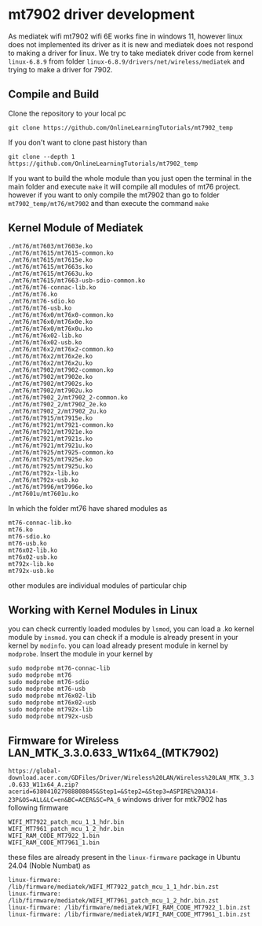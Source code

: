 # mt7902 driver development
As mediatek wifi mt7902 wifi 6E works fine in windows 11, however linux does not implemented its driver as it is new and mediatek does not respond to making a driver for linux. We try to take mediatek driver code from kernel `linux-6.8.9` from folder `linux-6.8.9/drivers/net/wireless/mediatek` and trying to make a driver for 7902. 

## Compile and Build
Clone the repository to your local pc
  ```
  git clone https://github.com/OnlineLearningTutorials/mt7902_temp
  ```
If you don't want to clone past history than 
  ```
  git clone --depth 1 https://github.com/OnlineLearningTutorials/mt7902_temp
  ```

If you want to build the whole module than you just open the terminal in the main folder and execute `make` it will compile all modules of mt76 project. however if you want to only compile the mt7902 than go to folder `mt7902_temp/mt76/mt7902` and than execute the command `make`

## Kernel Module of Mediatek
    
    ./mt76/mt7603/mt7603e.ko
    ./mt76/mt7615/mt7615-common.ko
    ./mt76/mt7615/mt7615e.ko
    ./mt76/mt7615/mt7663s.ko
    ./mt76/mt7615/mt7663u.ko
    ./mt76/mt7615/mt7663-usb-sdio-common.ko
    ./mt76/mt76-connac-lib.ko
    ./mt76/mt76.ko
    ./mt76/mt76-sdio.ko
    ./mt76/mt76-usb.ko
    ./mt76/mt76x0/mt76x0-common.ko
    ./mt76/mt76x0/mt76x0e.ko
    ./mt76/mt76x0/mt76x0u.ko
    ./mt76/mt76x02-lib.ko
    ./mt76/mt76x02-usb.ko
    ./mt76/mt76x2/mt76x2-common.ko
    ./mt76/mt76x2/mt76x2e.ko
    ./mt76/mt76x2/mt76x2u.ko
    ./mt76/mt7902/mt7902-common.ko
    ./mt76/mt7902/mt7902e.ko
    ./mt76/mt7902/mt7902s.ko
    ./mt76/mt7902/mt7902u.ko
    ./mt76/mt7902_2/mt7902_2-common.ko
    ./mt76/mt7902_2/mt7902_2e.ko
    ./mt76/mt7902_2/mt7902_2u.ko
    ./mt76/mt7915/mt7915e.ko
    ./mt76/mt7921/mt7921-common.ko
    ./mt76/mt7921/mt7921e.ko
    ./mt76/mt7921/mt7921s.ko
    ./mt76/mt7921/mt7921u.ko
    ./mt76/mt7925/mt7925-common.ko
    ./mt76/mt7925/mt7925e.ko
    ./mt76/mt7925/mt7925u.ko
    ./mt76/mt792x-lib.ko
    ./mt76/mt792x-usb.ko
    ./mt76/mt7996/mt7996e.ko
    ./mt7601u/mt7601u.ko

In which the folder mt76 have shared modules as

    mt76-connac-lib.ko
    mt76.ko
    mt76-sdio.ko
    mt76-usb.ko
    mt76x02-lib.ko
    mt76x02-usb.ko
    mt792x-lib.ko
    mt792x-usb.ko
    
other modules are individual modules of particular chip

## Working with Kernel Modules in Linux
you can check currently loaded modules by `lsmod`, you can load a .ko kernel module by `insmod`. you can check if a module is already present in your kernel by `modinfo`. you can load already present module in kernel by `modprobe`. Insert the module in your kernel by 

    sudo modprobe mt76-connac-lib
    sudo modprobe mt76
    sudo modprobe mt76-sdio
    sudo modprobe mt76-usb
    sudo modprobe mt76x02-lib
    sudo modprobe mt76x02-usb
    sudo modprobe mt792x-lib
    sudo modprobe mt792x-usb

## Firmware for Wireless LAN_MTK_3.3.0.633_W11x64_(MTK7902)
`https://global-download.acer.com/GDFiles/Driver/Wireless%20LAN/Wireless%20LAN_MTK_3.3.0.633_W11x64_A.zip?acerid=638041027988808845&Step1=&Step2=&Step3=ASPIRE%20A314-23P&OS=ALL&LC=en&BC=ACER&SC=PA_6` windows driver for mtk7902 has following firmware

    WIFI_MT7922_patch_mcu_1_1_hdr.bin
    WIFI_MT7961_patch_mcu_1_2_hdr.bin
    WIFI_RAM_CODE_MT7922_1.bin
    WIFI_RAM_CODE_MT7961_1.bin
    
these files are already present in the `linux-firmware` package in Ubuntu 24.04 (Noble Numbat) as

    linux-firmware: /lib/firmware/mediatek/WIFI_MT7922_patch_mcu_1_1_hdr.bin.zst
    linux-firmware: /lib/firmware/mediatek/WIFI_MT7961_patch_mcu_1_2_hdr.bin.zst
    linux-firmware: /lib/firmware/mediatek/WIFI_RAM_CODE_MT7922_1.bin.zst
    linux-firmware: /lib/firmware/mediatek/WIFI_RAM_CODE_MT7961_1.bin.zst





